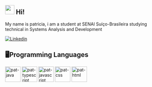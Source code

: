## <img src="https://raw.githubusercontent.com/MartinHeinz/MartinHeinz/master/wave.gif" width="30px"> Hi!
<p> My name is patricia, i am a student at SENAI Suíço-Brasileira studying technical in Systems Analysis and Development</p>

[![Linkedin](https://user-images.githubusercontent.com/82671773/129623050-527424fa-6ca8-462b-a3c4-791ae753b338.jpg)](https://www.linkedin.com/in/patricia-s-rainha/)

## 🖥️Programming Languages

<div style="display: inline_block">
   <img height="50" width="50" alt="pat-java" src="https://cdn.jsdelivr.net/gh/devicons/devicon/icons/java/java-original-wordmark.svg" />
   <img height="50" width="50" alt="pat-typescript" src="https://cdn.worldvectorlogo.com/logos/typescript.svg" />
   <img height="50" width="50" alt="pat-javascript" src="https://cdn.jsdelivr.net/gh/devicons/devicon/icons/javascript/javascript-original.svg" />
   <img height="50" width="50" alt="pat-css" src="https://cdn.jsdelivr.net/gh/devicons/devicon/icons/css3/css3-original.svg" />
   <img height="50" width="50" alt="pat-html" src="https://cdn.jsdelivr.net/gh/devicons/devicon/icons/html5/html5-original.svg"/>
   
</div>
